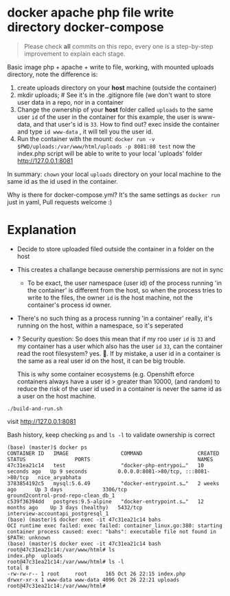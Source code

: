 # docker apache php file write directory docker-compose

> Please check **all** commits on this repo, every one is a step-by-step improvement to explain each stage.


Basic image php + apache + write to file, working, with mounted uploads directory, note the difference is:

1. create uploads directory on your **host** machine (outside the container)
2. mkdir uploads; # See it's in the .gitignore file (we don't want to store user data in a repo, nor in a container
3. Change the ownership of your **host** folder called `uploads` to the same user `id` of the user in the container
   for this example, the user is www-data, and that user's id is `33`. How to find out? exec inside the container and
   type `id www-data` , it will tell you the user id.
3. Run the container with the mount: `docker run -v $PWD/uploads:/var/www/html/uploads -p 8081:80 test`
   now the index.php script will be able to write to your local 'uploads' folder http://127.0.0.1:8081

In summary: `chown` your local `uploads` directory on your local machine to the same id as the id used in the container.

Why is there for docker-compose.yml? It's the same settings as `docker run` just in yaml, Pull requests welcome :) 


# Explanation

- Decide to store uploaded filed outside the container in a folder on the host
- This creates a challange because ownership permissions are not in sync
  - To be exact, the user namespace (user id) of the process running 'in the container' is different
    from the host, so when the process tries to write to the files, the owner `id` is the host machine,
    not the container's process id owner.
- There's no such thing as a process running 'in a container' really, it's running on the host, within a namespace,
  so it's seperated
- ? Security question: So does this mean that if my roo user `id` is `33` and my container has a user which also has the
   user `id` `33`, can the container read the root filesystem? yes. 🎃.  If by mistake, a user id in a container is the same as a real user id on the host, it can be big trouble. 
   
   This is why some container ecosystems (e.g. Openshift eforce containers always have a user id > greater than 10000, (and random) to reduce the risk of the user id used in a container is never the same id as a user on the host machine.  


```
./build-and-run.sh
```

visit http://127.0.0.1:8081


Bash history, keep checking `ps` and `ls -l` to validate 
ownership is correct

```
(base) (master)$ docker ps
CONTAINER ID   IMAGE                 COMMAND                  CREATED          STATUS                PORTS                                   NAMES
47c31ea21c14   test                  "docker-php-entrypoi…"   10 seconds ago   Up 9 seconds          0.0.0.0:8081->80/tcp, :::8081->80/tcp   nice_aryabhata
3783854192c5   mysql:5.6.49          "docker-entrypoint.s…"   2 weeks ago      Up 3 days             3306/tcp                                ground2control-prod-repo-clean_db_1
c539f36394dd   postgres:9.5-alpine   "docker-entrypoint.s…"   12 months ago    Up 3 days (healthy)   5432/tcp                                interview-accountapi_postgresql_1
(base) (master)$ docker exec -it 47c31ea21c14 bahs
OCI runtime exec failed: exec failed: container_linux.go:380: starting container process caused: exec: "bahs": executable file not found in $PATH: unknown
(base) (master)$ docker exec -it 47c31ea21c14 bash
root@47c31ea21c14:/var/www/html# ls
index.php  uploads
root@47c31ea21c14:/var/www/html# ls -l
total 8
-rw-rw-r-- 1 root     root      165 Oct 26 22:15 index.php
drwxr-xr-x 1 www-data www-data 4096 Oct 26 22:21 uploads
root@47c31ea21c14:/var/www/html#  
```
